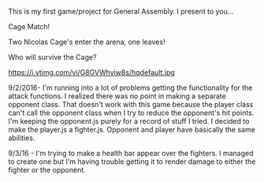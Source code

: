 This is my first game/project for General Assembly. I present to you...

Cage Match!

Two Nicolas Cage's enter the arena, one leaves!

Who will survive the Cage?

https://i.ytimg.com/vi/G8GVWhviw8s/hqdefault.jpg

9/2/2016- I'm running into a lot of problems getting the functionality for
the attack functions. I realized there was no point in making a separate opponent
class. That doesn't work with this game because the player class can't call
the opponent class when I try to reduce the opponent's hit points. I'm keeping the
opponent.js purely for a record of stuff I tried. I decided to make the player.js
a fighter.js. Opponent and player have basically the same abilities.


9/3/16 - I'm trying to make a health bar appear over the fighters. I managed
to create one but I'm having trouble getting it to render damage to either the
fighter or the opponent.
